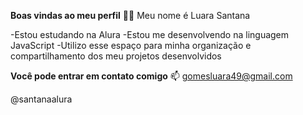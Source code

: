 **Boas vindas ao meu perfil** 💙💙
Meu nome é Luara Santana

-Estou estudando na Alura
-Estou me desenvolvendo na linguagem JavaScript
-Utilizo esse espaço para minha organização e compartilhamento dos meu projetos desenvolvidos

**Você pode entrar em contato comigo** 📫
gomesluara49@gmail.com

@santanaalura
